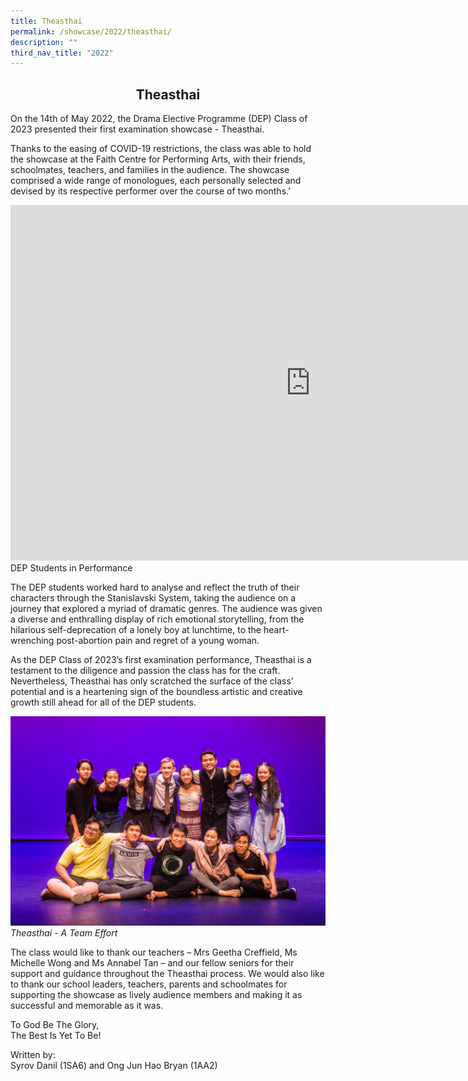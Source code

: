 ```yaml
---
title: Theasthai
permalink: /showcase/2022/theasthai/
description: ""
third_nav_title: "2022"
---
```

## <center> Theasthai</center>

On the 14th of May 2022, the Drama Elective Programme (DEP) Class of 2023 presented their first examination showcase - Theasthai.

  

Thanks to the easing of COVID-19 restrictions, the class was able to hold the showcase at the Faith Centre for Performing Arts, with their friends, schoolmates, teachers, and families in the audience. The showcase comprised a wide range of monologues, each personally selected and devised by its respective performer over the course of two months.'

<iframe allowfullscreen="true" height="569" width="960" frameborder="0" src="https://docs.google.com/presentation/d/e/2PACX-1vRr2ekZN1cUIY3GkkEJD0rwqzAMO9hGWBTAGVHHWcoxw2gIAAlmh-sDDMQimMKZ_i0ARc_DzkFdOtqI/embed?start=false&amp;loop=false&amp;delayms=3000"></iframe>
DEP Students in Performance

The DEP students worked hard to analyse and reflect the truth of their characters through the Stanislavski System, taking the audience on a journey that explored a myriad of dramatic genres. The audience was given a diverse and enthralling display of rich emotional storytelling, from the hilarious self-deprecation of a lonely boy at lunchtime, to the heart-wrenching post-abortion pain and regret of a young woman.

  

As the DEP Class of 2023’s first examination performance, Theasthai is a testament to the diligence and passion the class has for the craft. Nevertheless, Theasthai has only scratched the surface of the class’ potential and is a heartening sign of the boundless artistic and creative growth still ahead for all of the DEP students.

![](/images/1.jpeg)
_Theasthai - A Team Effort_

The class would like to thank our teachers – Mrs Geetha Creffield, Ms Michelle Wong and Ms Annabel Tan – and our fellow seniors for their support and guidance throughout the Theasthai process. We would also like to thank our school leaders, teachers, parents and schoolmates for supporting the showcase as lively audience members and making it as successful and memorable as it was.

  

To God Be The Glory,&nbsp;<br>
The Best Is Yet To Be!

  

Written by:&nbsp;<br>
Syrov Danil (1SA6) and Ong Jun Hao Bryan (1AA2)